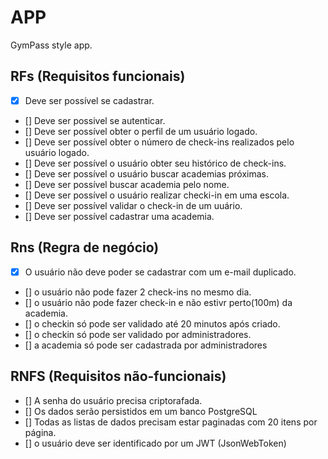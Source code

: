 # APP

GymPass style app.

## RFs (Requisitos funcionais)

- [x] Deve ser possível se cadastrar.
- [] Deve ser possivel se autenticar.
- [] Deve ser possível obter o perfil de um usuário logado.
- [] Deve ser possível obter o número de check-ins realizados pelo usuário logado.
- [] Deve ser possível o usuário obter seu histórico de check-ins.
- [] Deve ser possível o usuário buscar academias próximas.
- [] Deve ser possível buscar academia pelo nome.
- [] Deve ser possível o usuário realizar checki-in em uma escola.
- [] Deve ser possível validar o check-in de um uuário.
- [] Deve ser possível cadastrar uma academia.


## Rns (Regra de negócio)

- [x] O usuário não deve poder se cadastrar com um e-mail duplicado.
- [] o usuário não pode fazer 2 check-ins no mesmo dia.
- [] o usuário não pode fazer check-in e não estivr perto(100m) da academia.
- [] o checkin só pode ser validado até 20 minutos após criado.
- [] o checkin só pode ser validado por administradores.
- [] a academia só pode ser cadastrada por administradores

## RNFS (Requisitos não-funcionais)

- [] A senha do usuário precisa criptorafada.
- [] Os dados serão persistidos em um banco PostgreSQL
- [] Todas as listas de dados precisam estar paginadas com 20 itens por página.
- [] o usuário deve ser identificado por um JWT (JsonWebToken)